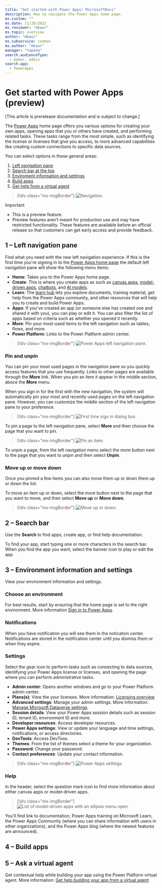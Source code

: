 ```yaml
---
title: "Get started with Power Apps| MicrosoftDocs"
description: How to navigate the Power Apps home page. 
ms.custom: ""
ms.date: 11/28/2022
ms.reviewer: "mkaur"
ms.topic: overview
author: "mkaur"
ms.subservice: common
ms.author: "mkaur"
manager: "tapanm"
search.audienceType: 
  - maker, admin
search.app: 
  - PowerApps
---
```



# Get started with Power Apps (preview)

[This article is prerelease documentation and is subject to change.]

The [Power Apps](https://make.powerapps.com?utm_source=padocs&utm_medium=linkinadoc&utm_campaign=referralsfromdoc) home page offers you various options for creating your own apps, opening apps that you or others have created, and performing related tasks. These tasks range from the most simple, such as identifying the license or licenses that give you access, to more advanced capabilities like creating custom connections to specific data sources.

You can select options in these general areas:

1. [Left navigation pane](#1--left-navigation-pane)
2. [Search bar at the top](#2--search-bar)
3. [Enviroment information and settings](#3--environment-information-and-settingse)
4. [Build apps](#4--build-apps)
5. [Get help from a virtual agent](#5--ask-a-virtual-agent) 

> [!div class="mx-imgBorder"]
> ![Navigation.](media/intro-maker-portal/main-nav.png "Navigation")

> [!IMPORTANT]
> - This is a preview feature.
> - Preview features aren’t meant for production use and may have restricted functionality. These features are available before an official release so that customers can get early access and provide feedback.

## 1 – Left navigation pane 

Find what you need with the new left navigation experience. If this is the first time you're signing in to the [Power Apps home page](https://make.powerapps.com) the default left navigation pane will show the following menu items:

- **Home**: Takes you to the Power Apps home page.
- **Create**: This is where you create apps as such as [canvas apps](/powerapps/maker/canvas-apps/), [model-driven apps](/powerapps/maker/model-driven-apps/), [chatbots](/powerapps/chatbots), and [AI models](/powerapps/use-ai-builder).
- **Learn**: The [learn hub](../common/learn-hub.md) lets you explore documents, training material, get help from the Power Apps community, and other resources that will help you to create and build Power Apps.
- **Apps**: If you've created an app (or someone else has created one and shared it with you), you can play or edit it. You can also filter the list of apps based on criteria such as whether you opened it recently.
- **More**: Pin your most-used items to the left navigation such as tables, flows, and more.
- **Power Platform**: Links to the Power Platform admin center.

> [!div class="mx-imgBorder"]
> ![Power Apps left navigation pane.](media/intro-maker-portal/default-nav-1.png "Power Apps left navigation pane")


### Pin and unpin

You can pin your most used pages in the navigation pane so you quickly access features that you use frequently. Links to other pages are available through the **More** link. When you pin an item it appear in the middle section, aboce the **More** menu. 

When you sign in for the first with the new navigation, the system will automatically pin your most and recently used pages on the left navigation pane. However, you can customize the middle section of the left navigation pane to your preference. 

> [!div class="mx-imgBorder"]
> ![First time sign in dialog box.](media/intro-maker-portal/left-nav-dialog-2.png "First time signing in")

To pin a page to the left navigation pane, select **More** and then choose the page that you want to pin.

> [!div class="mx-imgBorder"]
> ![Pin an item.](media/intro-maker-portal/pin-3.png "Pin an item")

To unpin a page, from the left navigation menu select the more button next to the page that you want to unpin and then select **Unpin**.

### Move up or move down

Once you pinned a few items you can also move them up or down them up or down the list.

To move an item up or down, select the more button next to the page that you want to move, and then select **Move up** or **Move down**.

> [!div class="mx-imgBorder"] 
> ![Move up or down.](media/intro-maker-portal/move-up-down-4.png "Move up or down")

## 2 – Search bar

Use the **Search** to find apps, create app, or find help documentation. 

To find your app, start typing one or more characters in the search bar. When you find the app you want, select the banner icon to play or edit the app.


## 3 – Environment information and settings

View your environment information and settings.

### Choose an environment

For best results, start by ensuring that the home page is set to the right environment. More information [Sign in to Power Apps](sign-in.md).

### Notifications

When you have notification you will see them in the notication center. Notifications are stored in the notification center until you dismiss them or when they expire. 

### Settings

Select the gear icon to perform tasks such as connecting to data sources, identifying your Power Apps license or licenses, and opening the page where you can perform administrative tasks.

- **Admin center**: Opens another windows and go to your Power Platform admin center.
- **Plans(s)**: View the your licenses. More information: [Licensing overview](/power-platform/admin/pricing-billing-skus)
- **Advanced settings**: Manage your admin settings. More information: [Manage Microsoft Dataverse settings](power-platform/admin/admin-settings#environment-settings-are-moving).
- **Session details**: View your Power Apps session details such as session ID, tenant ID, environment ID and more. 
- **Developer resources**: Access developer resources.
- **Power Apps settings**: View or update your language and time settings, notifications, or access directories.
- **DevTools**: Access DevToos.
- **Themes**: From the list of themes select a theme for your organization.
- **Password**: Change your password.
- **Contact preferences**: Update your contact information.

> [!div class="mx-imgBorder"]
> ![Power Apps settings](media/intro-maker-portal/power-apps-settings.png)

### Help

In the header, select the question mark icon to find more information about either canvas apps or model-driven apps.

> [!div class="mx-imgBorder"]
> ![List of model-driven apps with an ellipsis menu open.](media/intro-maker-portal/help-icon.png)

You'll find link to documentation, Power Apps training on Microsoft Learn, the Power Apps Community (where you can share information with users in other organizations), and the Power Apps blog (where the newest features are announced).


## 4 – Build apps

## 5 – Ask a virtual agent

Get contextual help while building your app using the Power Platform virtual agent. More information: [Get help building your app from a virtual agent](/power-apps/maker/common/virtual-agent)
